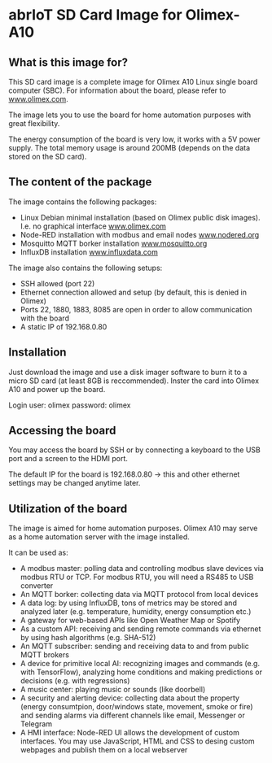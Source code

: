 <h1>abrIoT SD Card Image for Olimex-A10</h1>

<h2>What is this image for?</h2>

This SD card image is a complete image for Olimex A10 Linux single board computer (SBC). For information about the board, please refer to www.olimex.com.

The image lets you to use the board for home automation purposes with great flexibility.

The energy consumption of the board is very low, it works with a 5V power supply. The total memory usage is around 200MB (depends on the data stored on the SD card).

<h2>The content of the package</h2>

The image contains the following packages:
- Linux Debian minimal installation (based on Olimex public disk images). I.e. no graphical interface www.olimex.com
- Node-RED installation with modbus and email nodes www.nodered.org
- Mosquitto MQTT borker installation www.mosquitto.org
- InfluxDB installation www.influxdata.com

The image also contains the following setups:
- SSH allowed (port 22)
- Ethernet connection allowed and setup (by default, this is denied in Olimex)
- Ports 22, 1880, 1883, 8085 are open in order to allow communication with the board
- A static IP of 192.168.0.80

<h2>Installation</h2>

Just download the image and use a disk imager software to burn it to a micro SD card (at least 8GB is reccommended). Inster the card into Olimex A10 and power up the board.

Login
user: olimex
password: olimex

<h2>Accessing the board</h2>

You may access the board by SSH or by connecting a keyboard to the USB port and a screen to the HDMI port.

The default IP for the board is 192.168.0.80 -> this and other ethernet settings may be changed anytime later.

<h2>Utilization of the board</h2>

The image is aimed for home automation purposes. Olimex A10 may serve as a home automation server with the image installed.

It can be used as:
- A modbus master: polling data and controlling modbus slave devices via modbus RTU or TCP. For modbus RTU, you will need a RS485 to USB converter
- An MQTT borker: collecting data via MQTT protocol from local devices
- A data log: by using InfluxDB, tons of metrics may be stored and analyzed later (e.g. temperature, humidity, energy consumption etc.)
- A gateway for web-based APIs like Open Weather Map or Spotify
- As a custom API: receiving and sending remote commands via ethernet by using hash algorithms (e.g. SHA-512)
- An MQTT subscriber: sending and receiving data to and from public MQTT brokers
- A device for primitive local AI: recognizing images and commands (e.g. with TensorFlow), analyzing home conditions and making predictions or decisions (e.g. with regressions)
- A music center: playing music or sounds (like doorbell)
- A security and alerting device: collecting data about the property (energy consumtpion, door/windows state, movement, smoke or fire) and sending alarms via different channels like email, Messenger or Telegram
- A HMI interface: Node-RED UI allows the development of custom interfaces. You may use JavaScript, HTML and CSS to desing custom webpages and publish them on a local webserver
